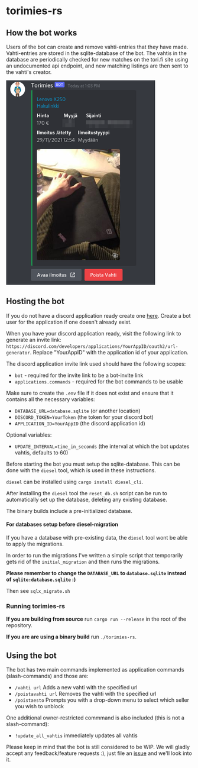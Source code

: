 # torimies-rs

## How the bot works

Users of the bot can create and remove vahti-entries that they have made. Vahti-entries are stored in the sqlite-database of the bot.
The vahtis in the database are periodically checked for new matches on the tori.fi site using an undocumented api endpoint, and new matching listings are then sent to the vahti's creator.

![](./media/demo.png)

## Hosting the bot
If you do not have a discord application ready create one [here](https://discord.com/developers/applications). Create a bot user for the application if one doesn't already exist.

When you have your discord application ready, visit the following link to generate an invite link: `https://discord.com/developers/applications/YourAppID/oauth2/url-generator`.
Replace "YourAppID" with the application id of your application.

The discord application invite link used should have the following scopes:
 - `bot` - required for the invite link to be a bot-invite link
 - `applications.commands` - required for the bot commands to be usable

Make sure to create the `.env` file if it does not exist and ensure that it contains all the necessary variables:
* `DATABASE_URL=database.sqlite` (or another location)
* `DISCORD_TOKEN=YourToken` (the token for your discord bot)
* `APPLICATION_ID=YourAppID` (the discord application id)

Optional variables:
* `UPDATE_INTERVAL=time_in_seconds` (the interval at which the bot updates vahtis, defaults to 60)

Before starting the bot you must setup the sqlite-database. This can be done with the `diesel` tool, which is used in these instructions.

`diesel` can be installed using `cargo install diesel_cli`.

After installing the `diesel` tool the `reset_db.sh` script can be run
to automatically set up the database, deleting any existing database.

The binary builds include a pre-initialized database.

#### For databases setup before diesel-migration

If you have a database with pre-existing data, the `diesel` tool wont be able to apply the migrations.

In order to run the migrations I've written a simple script that temporarily gets rid of the `initial_migration`
and then runs the migrations.

**Please remember to change the `DATABASE_URL` to `database.sqlite` instead of `sqlite:database.sqlite` :)**

Then see `sqlx_migrate.sh`

### Running torimies-rs

**If you are building from source** run `cargo run --release` in the root of the repository.

**If you are are using a binary build** run `./torimies-rs`.

## Using the bot

The bot has two main commands implemented as application commands (slash-commands)
and those are:
* `/vahti url` Adds a new vahti with the specified url
* `/poistavahti url` Removes the vahti with the specified url
* `/poistaesto` Prompts you with a drop-down menu to select which seller you wish to unblock


One additional owner-restricted commmand is also included (this is not a slash-command):
* `!update_all_vahtis` immediately updates all vahtis


Please keep in mind that the bot is still considered to be WIP.
We will gladly accept any feedback/feature requests :), just file an [issue](https://github.com/Testausserveri/torimies-rs/issues) and we'll look into it.
